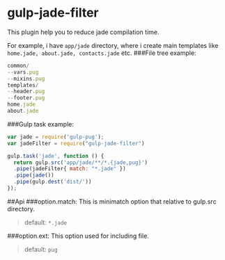 # gulp-jade-filter

This plugin help you to reduce jade compilation time.

For example, i have ```app/jade``` directory, where i create main templates like ```home.jade, about.jade, contacts.jade``` etc.
###File tree example:
```js
common/
--vars.pug
--mixins.pug
templates/
--header.pug
--footer.pug
home.jade
about.jade
```

###Gulp task example:
```js
var jade = require('gulp-pug');
var jadeFilter = require("gulp-jade-filter")

gulp.task('jade', function () {
  return gulp.src('app/jade/**/*.{jade,pug}')
  .pipe(jadeFilter{ match: "*.jade" })
  .pipe(jade())
  .pipe(gulp.dest('dist/'))
});
```


##Api
###option.match:
This is minimatch option that relative to gulp.src directory.

>default: ``*.jade``

###option.ext:
This option used for including file.

>default: ``pug``

